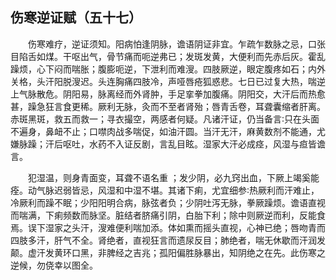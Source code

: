 ## 伤寒逆证赋（五十七）


&emsp;&emsp;伤寒难疗，逆证须知。阳病怕逢阴脉，谵语阴证非宜。乍疏乍数脉之忌，口张目陷舌如煤。干呕出气，骨节痛而呃逆弗已；发斑发黄，大便利而先赤后灰。霍乱躁烦，心下闷而喘胀；腹膨呃逆，下泄利而难溲。四肢厥逆，眼定腹疼如石；内外关格，头汗阳脱溲迟。头连胸痛四肢冷，声哑唇疮狐惑悲。七日已过复大热，喘逆上气脉散危。阴阳易，脉离经而外肾肿，手足挛拳加腹痛。阴阳交，大汗后而热愈甚，躁急狂言食更稀。厥利无脉，灸而不至者肾殆；唇青舌卷，耳聋囊缩者肝离。赤斑黑斑，救五而救一；寻衣撮空，两感者何疑。凡诸汗证，仍当备言∶只在头面不遍身，鼻衄不止；口噤肉战多喘促，如油汗圆。当汗无汗，麻黄数剂不能通，尤嫌脉躁；汗后呕吐，水药不入证反剧，言乱目眩。湿家大汗必成痉，风湿与疸皆谵言。

&emsp;&emsp;犯湿温，则身青面变，耳聋不语名重 ；发少阴，必九窍出血，下厥上竭奚能痊。动气脉迟弱皆忌，风湿和中湿不堪。其诸下痢，尤宜细参∶热厥利而汗难止，冷厥利而躁不眠；少阳阳明合病，脉弦者负；少阴吐泻无脉，拳厥躁烦。谵语直视而喘满，下痢频数而脉坚。脏结者脐痛引阴，白胎下利；除中则厥逆而利，反能食焉。误下湿家之头汗，溲难便利喘加添。体如熏而摇头直视，心神已绝；唇吻青而四肢多汗，肝气不全。肾绝者，直视狂言而遗尿反目；肺绝者，喘无休歇而汗润发颠。虚汗发黄环口黑，非脾经之吉兆；孤阳偏胜脉暴出，知阴绝之在先。此伤寒之逆候，勿侥幸以图全。

